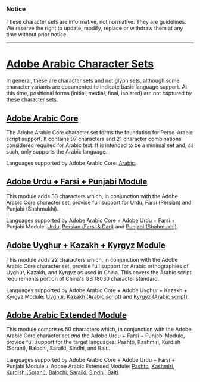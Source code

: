 ### Notice

These character sets are informative, not normative. They are guidelines.
We reserve the right to update, modify, replace or withdraw them at any time without prior notice.

---

# [Adobe Arabic Character Sets](http://adobe-type-tools.github.io/adobe-arabic-charsets)

In general, these are character sets and not glyph sets, although some character variants are documented to indicate basic language support. At this time, positional forms (initial, medial, final, isolated) are not captured by these character sets.

## [Adobe Arabic Core](index.html#arabic-core)

The Adobe Arabic Core character set forms the foundation for Perso-Arabic script support. It contains 97 characters and 21 character combinations considered required for Arabic text. It is intended to be a minimal set and, as such, only supports the Arabic language.

Languages supported by Adobe Arabic Core: [Arabic](https://en.wikipedia.org/wiki/Arabic_language).

## [Adobe Urdu + Farsi + Punjabi Module](index.html#adobe-urdu-farsi-punjabi)

This module adds 33 characters which, in conjunction with the Adobe Arabic Core character set, provide full support for Urdu, Farsi (Persian) and Punjabi (Shahmukhi).

Languages supported by Adobe Arabic Core + Adobe Urdu + Farsi + Punjabi Module: [Urdu](https://en.wikipedia.org/wiki/Urdu), [Persian (Farsi & Dari)](https://en.wikipedia.org/wiki/Persian_language) and [Punjabi (Shahmukhi)](https://en.wikipedia.org/wiki/Shahmukhi_alphabet).

## [Adobe Uyghur + Kazakh + Kyrgyz Module](index.html#uyghur-kazakh-kyrgyz-module)

This module adds 22 characters which, in conjunction with the Adobe Arabic Core character set, provide full support for Arabic orthographies of Uyghur, Kazakh, and Kyrgyz as used in China. This covers the Arabic script requirements portion of China's GB 18030 character standard.

Languages supported by Adobe Arabic Core + Adobe Uyghur + Kazakh + Kyrgyz Module: [Uyghur](https://en.wikipedia.org/wiki/Uyghur_Arabic_alphabet), [Kazakh (Arabic script)](https://en.wikipedia.org/wiki/Kazakh_alphabets#Arabic_script) and [Kyrgyz (Arabic script)](https://en.wikipedia.org/wiki/Kyrgyz_alphabet#Arabic_script).

## [Adobe Arabic Extended Module](index.html#arabic-extended-module)

This module comprises 50 characters which, in conjunction with the Adobe Arabic Core character set *and* the Adobe Urdu + Farsi + Punjabi Module, provide full support for the target languages: Pashto, Kashmiri, Kurdish (Sorani), Balochi, Saraiki, Sindhi, and Balti.

Languages supported by Adobe Arabic Core + Adobe Urdu + Farsi + Punjabi Module + Adobe Arabic Extended Module: [Pashto](https://en.wikipedia.org/wiki/Pashto_alphabet), [Kashmiri](https://en.wikipedia.org/wiki/Kashmiri_language), [Kurdish (Sorani)](https://en.wikipedia.org/wiki/Sorani_alphabet), [Balochi](https://en.wikipedia.org/wiki/Balochi_language), [Saraiki](https://en.wikipedia.org/wiki/Saraiki_language), [Sindhi](https://en.wikipedia.org/wiki/Sindhi_language), [Balti](https://en.wikipedia.org/wiki/Balti_language).